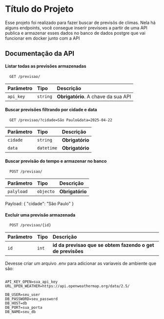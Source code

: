 
# Título do Projeto

Esse projeto foi realizado para fazer buscar de previsõs de climas. Nela há alguns endpoints, você consegue inserir previsoes a partir de uma API publica e armazenar esses dados no banco de dados postgre que vai funcionar em docker junto com a API





## Documentação da API

#### Listar todas as previsões armazenadas

```http
  GET /previsao/
```

| Parâmetro   | Tipo       | Descrição                           |
| :---------- | :--------- | :---------------------------------- |
| `api_key` | `string` | **Obrigatório**. A chave da sua API |

#### Buscar previsões filtrando por cidade e data


```http
  GET /previsao/?cidade=São Paulo&data=2025-04-22
```

| Parâmetro   | Tipo       | Descrição                                   |
| :---------- | :--------- | :------------------------------------------ |
| `cidade`      | `string` | **Obrigatório** |
| `data`      | `datetime` | **Obrigatório** |

#### Buscar previsão do tempo e armazenar no banco

```http
  POST /previsao/
```

| Parâmetro   | Tipo       | Descrição                                   |
| :---------- | :--------- | :------------------------------------------ |
| `palyload`      | `objecto` | **Obrigatório** |

Payload: { "cidade": "São Paulo" }


#### Excluir uma previsão armazenada

```http
  POST /previsao/{id}
```

| Parâmetro   | Tipo       | Descrição                                   |
| :---------- | :--------- | :------------------------------------------ |
| `id`      | `int` | **id da previsao que se obtem fazendo o get de previsões** |




Devesse criar um arquivo .env para adicionar as variaveis de ambiente que são:

```object

API_KEY_OPEN=sua_api_key
URL_OPEN_WEATHER=https://api.openweathermap.org/data/2.5/

DB_USER=seu_user
DB_PASSWORD=seu_password
DB_HOST=db
DB_PORT=sua_porta
DB_NAME=seu_db
```
